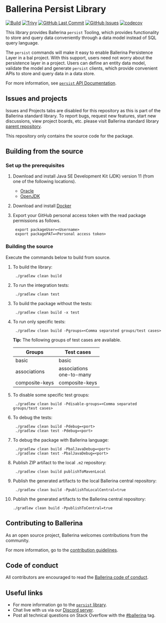 Ballerina Persist Library
===================

  [![Build](https://github.com/ballerina-platform/module-ballerina-persist/actions/workflows/build-timestamped-master.yml/badge.svg)](https://github.com/ballerina-platform/module-ballerina-persist/actions/workflows/build-timestamped-master.yml)
  [![Trivy](https://github.com/ballerina-platform/module-ballerina-persist/actions/workflows/trivy-scan.yml/badge.svg)](https://github.com/ballerina-platform/module-ballerina-persist/actions/workflows/trivy-scan.yml)
  [![GitHub Last Commit](https://img.shields.io/github/last-commit/ballerina-platform/module-ballerina-persist.svg)](https://github.com/ballerina-platform/module-ballerina-persist/commits/main)
  [![GitHub Issues](https://img.shields.io/github/issues/ballerina-platform/ballerina-standard-library/module/persist.svg?label=Open%20Issues)](https://github.com/ballerina-platform/ballerina-standard-library/labels/module%2Fpersist)
  [![codecov](https://codecov.io/gh/ballerina-platform/module-ballerina-persist/branch/main/graph/badge.svg)](https://codecov.io/gh/ballerina-platform/module-ballerina-persist)

This library provides Ballerina `persist` Tooling, which provides functionality to store and query data conveniently through a data model instead of SQL query language.

The `persist` commands will make it easy to enable Ballerina Persistence Layer in a bal project. With this support, users need not worry about the persistence layer in a project. Users can define an entity data model, validate the model and generate `persist` clients, which provide convenient APIs to store and query data in a data store.

For more information, see [`persist` API Documentation](https://lib.ballerina.io/ballerina/persist/latest).

## Issues and projects 

Issues and Projects tabs are disabled for this repository as this is part of the Ballerina standard library. To report bugs, request new features, start new discussions, view project boards, etc. please visit Ballerina standard library [parent repository](https://github.com/ballerina-platform/ballerina-standard-library). 

This repository only contains the source code for the package.

## Building from the source

### Set up the prerequisites

1. Download and install Java SE Development Kit (JDK) version 11 (from one of the following locations).
   * [Oracle](https://www.oracle.com/java/technologies/javase-jdk11-downloads.html)
   * [OpenJDK](https://adoptium.net/)

2. Download and install [Docker](https://www.docker.com/get-started)
   
3. Export your GitHub personal access token with the read package permissions as follows.
        
        export packageUser=<Username>
        export packagePAT=<Personal access token>

### Building the source

Execute the commands below to build from source.

1. To build the library:
        
        ./gradlew clean build

2. To run the integration tests:

        ./gradlew clean test

3. To build the package without the tests:

        ./gradlew clean build -x test

4. To run only specific tests:

        ./gradlew clean build -Pgroups=<Comma separated groups/test cases>

   **Tip:** The following groups of test cases are available.
   
   Groups | Test cases
   ---| ---
   basic | basic
   associations | associations <br> one-to-many
   composite-keys | composite-keys

5. To disable some specific test groups:

        ./gradlew clean build -Pdisable-groups=<Comma separated groups/test cases>

6. To debug the tests:

        ./gradlew clean build -Pdebug=<port>
        ./gradlew clean test -Pdebug=<port>

7. To debug the package with Ballerina language:

        ./gradlew clean build -PbalJavaDebug=<port>
        ./gradlew clean test -PbalJavaDebug=<port>

8. Publish ZIP artifact to the local `.m2` repository:
   
        ./gradlew clean build publishToMavenLocal
   
9. Publish the generated artifacts to the local Ballerina central repository:
   
        ./gradlew clean build -PpublishToLocalCentral=true
   
10. Publish the generated artifacts to the Ballerina central repository:
   
        ./gradlew clean build -PpublishToCentral=true

## Contributing to Ballerina

As an open source project, Ballerina welcomes contributions from the community. 

For more information, go to the [contribution guidelines](https://github.com/ballerina-platform/ballerina-lang/blob/master/CONTRIBUTING.md).

## Code of conduct

All contributors are encouraged to read the [Ballerina code of conduct](https://ballerina.io/code-of-conduct).

## Useful links

* For more information go to the [`persist` library](https://lib.ballerina.io/ballerina/persist/latest).
* Chat live with us via our [Discord server](https://discord.gg/ballerinalang).
* Post all technical questions on Stack Overflow with the [#ballerina](https://stackoverflow.com/questions/tagged/ballerina) tag.
